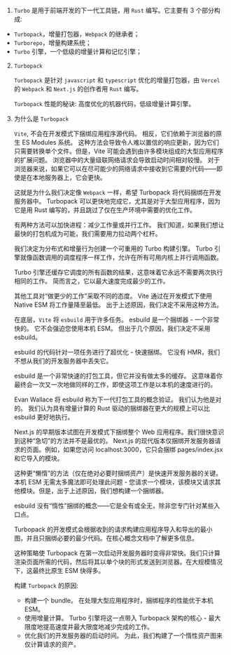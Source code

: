 1. `Turbo` 是用于前端开发的下一代工具链，用 `Rust` 编写。它主要有 3 个部分构成:
- `Turbopack`，增量打包器，`Webpack` 的继承者；
- `Turborepo`，增量构建系统；
- `Turbo` 引擎，一个低级的增量计算和记忆引擎；

2. `Turbopack`

    `Turbopack` 是针对 `javascript` 和 `typescript` 优化的增量打包器，由 `Vercel` 的 `Webpack` 和 `Next.js` 的创作者用 `Rust` 编写。

    `Turbopack` 性能的秘诀: 高度优化的机器代码，低级增量计算引擎。

3. 为什么是 `Turbopack`

    `Vite`, 不会在开发模式下捆绑应用程序源代码。 相反，它们依赖于浏览器的原生 ES Modules 系统。 这种方法会导致令人难以置信的响应更新，因为它们只需要转换单个文件。但是，Vite 可能会遇到由许多模块组成的大型应用程序的扩展问题。 浏览器中的大量级联网络请求会导致启动时间相对较慢。 对于浏览器来说，如果它可以在尽可能少的网络请求中接收到它需要的代码——即使是在本地服务器上，它会更快。

    这就是为什么我们决定像 `Webpack` 一样，希望 Turbopack 将代码捆绑在开发服务器中。 Turbopack 可以更快地完成它，尤其是对于大型应用程序，因为它是用 Rust 编写的，并且跳过了仅在生产环境中需要的优化工作。

    有两种方法可以加快进程：减少工作量或并行工作。 我们知道，如果我们想让最快的打包机成为可能，我们需要用力拉动两个杠杆。

    我们决定为分布式和增量行为创建一个可重用的 Turbo 构建引擎。 Turbo 引擎就像函数调用的调度程序一样工作，允许在所有可用内核上并行调用函数。

    Turbo 引擎还缓存它调度的所有函数的结果，这意味着它永远不需要两次执行相同的工作。 简而言之，它以最大速度完成最少的工作。

    其他工具对“做更少的工作”采取不同的态度。 Vite 通过在开发模式下使用 Native ESM 将工作量降至最低。 出于上述原因，我们决定不采用这种方法。

    在底层，`Vite` 将 `esbuild` 用于许多任务。 esbuild 是一个捆绑器 - 一个非常快的。 它不会强迫您使用本机 ESM。 但出于几个原因，我们决定不采用 esbuild。

    esbuild 的代码针对一项任务进行了超优化 - 快速捆绑。 它没有 HMR，我们不想从我们的开发服务器中丢失它。

    esbuild 是一个非常快速的打包工具，但它并没有做太多的缓存。 这意味着你最终会一次又一次地做同样的工作，即使这项工作是以本机的速度进行的。

    Evan Wallace 将 esbuild 称为下一代打包工具的概念验证。 我们认为他是对的。 我们认为具有增量计算的 Rust 驱动的捆绑器在更大的规模上可以比 esbuild 更好地执行。

    Next.js 的早期版本试图在开发模式下捆绑整个 Web 应用程序。我们很快意识到这种“急切”的方法并不是最优的。 Next.js 的现代版本仅捆绑开发服务器请求的页面。例如，如果您访问 localhost:3000，它只会捆绑 pages/index.jsx 和它导入的模块。

    这种更“懒惰”的方法（仅在绝对必要时捆绑资产）是快速开发服务器的关键。本机 ESM 无需太多魔法即可处理此问题 - 您请求一个模块，该模块又请求其他模块。但是，出于上述原因，我们想构建一个捆绑器。

    esbuild 没有“惰性”捆绑的概念——它是全有或全无，除非您专门针对某些入口点。

    Turbopack 的开发模式会根据收到的请求构建应用程序导入和导出的最小图，并且只捆绑必要的最少代码。在核心概念文档中了解更多信息。

    这种策略使 Turbopack 在第一次启动开发服务器时变得非常快。我们只计算渲染页面所需的代码，然后将其以单个块的形式发送到浏览器。在大规模情况下，这最终比原生 ESM 快得多。

    构建 `Turbopack` 的原因:
    - 构建一个 bundle。 在处理大型应用程序时，捆绑程序的性能优于本机 ESM。
    - 使用增量计算。 Turbo 引擎将这一点带入 Turbopack 架构的核心 - 最大限度地提高速度并最大限度地减少完成的工作。
    - 优化我们的开发服务器的启动时间。 为此，我们构建了一个惰性资产图来仅计算请求的资产。




